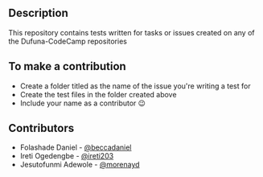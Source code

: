 ## Description
This repository contains tests written for tasks or issues created on any of the Dufuna-CodeCamp repositories

## To make a contribution
- Create a folder titled as the name of the issue you're writing a test for
- Create the test files in the folder created above
- Include your name as a contributor 😉

## Contributors
- Folashade Daniel - [@beccadaniel](https://github.com/beccadaniel)
- Ireti Ogedengbe - [@ireti203](https://github.com/ireti203)
- Jesutofunmi Adewole - [@morenayd](https://github.com/morenayd)

